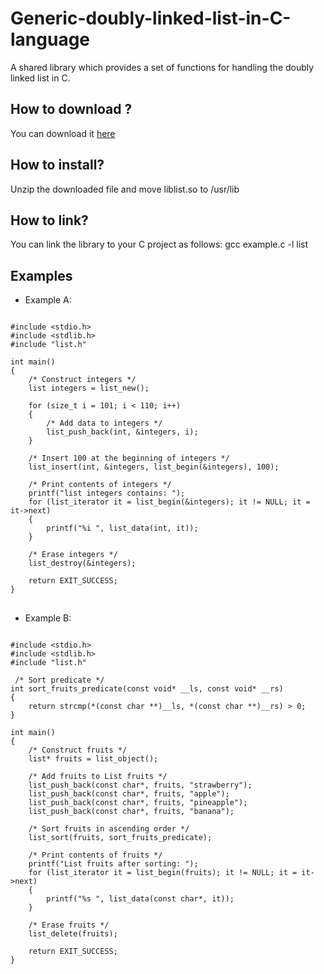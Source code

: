 # Generic-doubly-linked-list-in-C-language
A shared library which provides a set of functions for handling the doubly linked list in C.

<h2> How to download ?</h2>
You can download it <a href="">here</a>

<h2> How to install? </h2>
 Unzip the downloaded file and move liblist.so to /usr/lib

 <h2> How to link? </h2>
  You can link the library to your C project as follows: gcc example.c -l list

  <br>
<h2> Examples </h2>

* Example A:

<pre>
<code class="language-c">
#include &lt;stdio.h&gt;
#include &lt;stdlib.h&gt;
#include "list.h"

int main()
{
    /* Construct integers */
    list integers = list_new();

    for (size_t i = 101; i < 110; i++)
    {
        /* Add data to integers */
        list_push_back(int, &integers, i);
    }

    /* Insert 100 at the beginning of integers */
    list_insert(int, &integers, list_begin(&integers), 100);

    /* Print contents of integers */
    printf("list integers contains: ");
    for (list_iterator it = list_begin(&integers); it != NULL; it = it->next)
    {
        printf("%i ", list_data(int, it));
    }

    /* Erase integers */
    list_destroy(&integers);
    
    return EXIT_SUCCESS;
}
</code>
</pre>

* Example B:

<pre>
<code class="language-c">
#include &lt;stdio.h&gt;
#include &lt;stdlib.h&gt;
#include "list.h"

 /* Sort predicate */
int sort_fruits_predicate(const void* __ls, const void* __rs)
{
    return strcmp(*(const char **)__ls, *(const char **)__rs) > 0;
}

int main()
{
    /* Construct fruits */
    list* fruits = list_object();

    /* Add fruits to List fruits */
    list_push_back(const char*, fruits, "strawberry");
    list_push_back(const char*, fruits, "apple");
    list_push_back(const char*, fruits, "pineapple");
    list_push_back(const char*, fruits, "banana");

    /* Sort fruits in ascending order */
    list_sort(fruits, sort_fruits_predicate);

    /* Print contents of fruits */
    printf("List fruits after sorting: ");
    for (list_iterator it = list_begin(fruits); it != NULL; it = it->next)
    {
        printf("%s ", list_data(const char*, it));
    }

    /* Erase fruits */
    list_delete(fruits);
    
    return EXIT_SUCCESS;
}
</code>
</pre>
